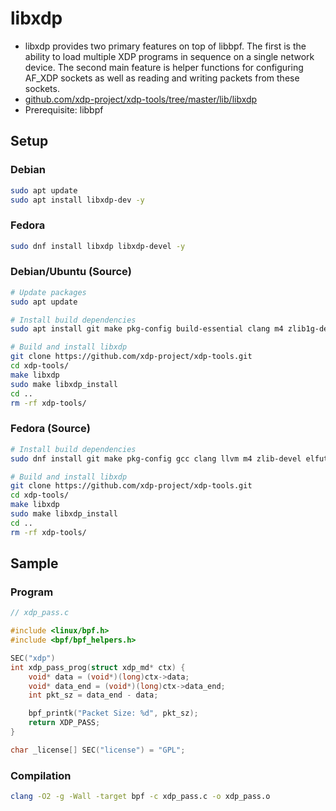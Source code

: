 # libxdp
- libxdp provides two primary features on top of libbpf. The first is the ability to load multiple XDP programs in sequence on a single network device. The second main feature is helper functions for configuring AF_XDP sockets as well as reading and writing packets from these sockets.
- [github.com/xdp-project/xdp-tools/tree/master/lib/libxdp](https://github.com/xdp-project/xdp-tools/tree/master/lib/libxdp)
- Prerequisite: libbpf

## Setup
### Debian
```bash
sudo apt update
sudo apt install libxdp-dev -y
```

### Fedora
```bash
sudo dnf install libxdp libxdp-devel -y
```

### Debian/Ubuntu (Source)
```bash
# Update packages
sudo apt update

# Install build dependencies
sudo apt install git make pkg-config build-essential clang m4 zlib1g-dev libelf-dev libpcap-dev -y

# Build and install libxdp
git clone https://github.com/xdp-project/xdp-tools.git
cd xdp-tools/
make libxdp
sudo make libxdp_install
cd ..
rm -rf xdp-tools/
```

### Fedora (Source)
```bash
# Install build dependencies
sudo dnf install git make pkg-config gcc clang llvm m4 zlib-devel elfutils-libelf-devel libpcap-devel -y

# Build and install libxdp
git clone https://github.com/xdp-project/xdp-tools.git
cd xdp-tools/
make libxdp
sudo make libxdp_install
cd ..
rm -rf xdp-tools/
```

## Sample
### Program
```c
// xdp_pass.c

#include <linux/bpf.h>
#include <bpf/bpf_helpers.h>

SEC("xdp")
int xdp_pass_prog(struct xdp_md* ctx) {
    void* data = (void*)(long)ctx->data;
    void* data_end = (void*)(long)ctx->data_end;
    int pkt_sz = data_end - data;

    bpf_printk("Packet Size: %d", pkt_sz);
    return XDP_PASS;
}

char _license[] SEC("license") = "GPL";
```

### Compilation
```bash
clang -O2 -g -Wall -target bpf -c xdp_pass.c -o xdp_pass.o
```
